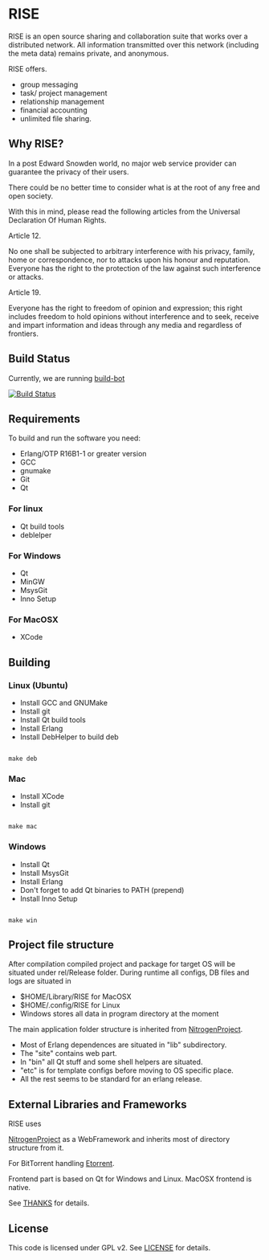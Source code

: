 RISE
====

RISE is an open source sharing and collaboration suite that works over a 
distributed network. All information transmitted over this network 
(including the meta data) remains private, and anonymous.

RISE offers.
* group messaging
* task/ project management
* relationship management
* financial accounting
* unlimited file sharing.

Why RISE?
---------

In a post Edward Snowden world, no major web service provider can guarantee the 
privacy of their users.

There could be no better time to consider what is at the root of any free and 
open society.

With this in mind, please read the following articles from the 
Universal Declaration Of Human Rights.

Article 12.

No one shall be subjected to arbitrary interference with his privacy, family, home or correspondence, nor to attacks upon his honour and reputation. Everyone has the right to the protection of the law against such interference or attacks.

Article 19.

Everyone has the right to freedom of opinion and expression; this right includes freedom to hold opinions without interference and to seek, receive and impart information and ideas through any media and regardless of frontiers.

Build Status
------------

Currently, we are running [build-bot](http://travis-ci.org)

[![Build Status](https://travis-ci.org/SovereignPrime/RISE.svg?branch=master)](https://travis-ci.org/SovereignPrime/RISE)

Requirements
-------------

To build and run the software you need:

* Erlang/OTP R16B1-1 or greater version
* GCC
* gnumake
* Git
* Qt


### For linux
* Qt build tools
* deblelper

### For Windows
* Qt
* MinGW
* MsysGit
* Inno Setup

### For MacOSX
* XCode

Building
--------

### Linux (Ubuntu)
* Install GCC and GNUMake
* Install git
* Install Qt build tools
* Install Erlang
* Install DebHelper to build deb

<code>
make deb
</code>

### Mac
* Install XCode
* Install git

<code>
make mac
</code>

### Windows
* Install  Qt
* Install MsysGit
* Install Erlang
* Don't forget to add Qt binaries to PATH (prepend)
* Install Inno Setup

<code>
make win
</code>

Project file structure
----------------------

After compilation compiled project and package for target OS will be situated under rel/Release folder.
During runtime all configs, DB files and logs are situated in
* $HOME/Library/RISE for MacOSX
* $HOME/.config/RISE for Linux
* Windows stores all data in program directory at the moment

The main application folder structure is inherited from [NitrogenProject](http://nitrogenproject.com).
* Most of Erlang dependences are situated in "lib" subdirectory.
* The "site" contains web part.
* In "bin" all Qt stuff and some shell helpers are situated.
* "etc" is for template configs before moving to OS specific place.
* All the rest seems to be standard for an erlang release.

External Libraries and Frameworks
--------------------------------

RISE uses
 
[NitrogenProject](http://nitrogenproject.com) as a WebFramework and inherits most of directory 
structure from it.

For BitTorrent handling [Etorrent](https://github.com/jlouis/etorrent_core).

Frontend part is based on Qt for Windows and Linux.
MacOSX frontend is native.

See [THANKS](THANKS.markdown) for details.

License
-------

This code is licensed under GPL v2.
See [LICENSE](LICENSE) for details.
